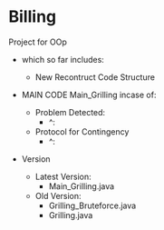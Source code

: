 # Billing

Project for OOp

- which so far includes:

  - New Recontruct Code Structure

- MAIN CODE Main_Grilling
  incase of:

  - Problem Detected:
    - ^:
  - Protocol for Contingency
    - ^:

- Version
  - Latest Version:
    - Main_Grilling.java
  - Old Version:
    - Grilling_Bruteforce.java
    - Grilling.java
